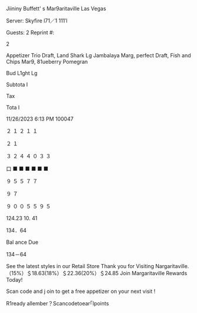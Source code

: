 Jiininy Buffett' s Mar9aritaville
Las Vegas

Server: Skyfire
l71／1
111′l

Guests: 2
Reprint #:

2

Appetizer Trio
Draft, Land Shark Lg
Jambalaya
Marg, perfect
Draft,
Fish and Chips
Mar9, 81ueberry Pomegran

Bud L1ght Lg

Subtota l

Tax

Tota l

11/26/2023
6:13 PM
100047

２
１
２
１
１

２
１

３
２
４
４
０
３
３

口
■
■
■
■
■
■

９
５
５
７
７

９
７

９
０
０
５
５
９
５

124.23
10. 41

134．64

Bal ance Due

134－64

See the latest styles in our Retail Store
Thank you for Visiting Nargaritaville.
（15%）＄18.63(18%）＄22.36(20%）＄24.85
Join Margaritaville Rewards Today!

Scan code and j oin to get a
free appetizer on your next visit !

R1ready allember？Scancodetoear｢Ipoints

